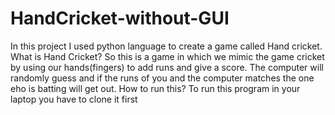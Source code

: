 # HandCricket-without-GUI
In this project I used python language to create a game called Hand cricket.
What is Hand Cricket?
So this is a game in which we mimic the game cricket by using our hands(fingers) to add runs and give a score.
The computer will randomly guess and if the runs of you and the computer matches the one eho is batting will get out.
How to run this?
To run this program in your laptop you have to clone it first
